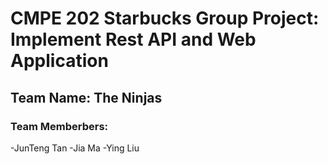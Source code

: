 # CMPE 202 Starbucks Group Project: Implement Rest API and Web Application 

## Team Name: The Ninjas
### Team Memberbers: 
-JunTeng Tan
-Jia Ma
-Ying Liu 
